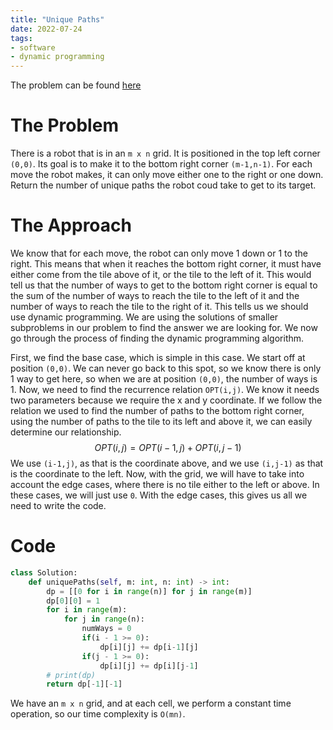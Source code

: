 ```yaml
---
title: "Unique Paths"
date: 2022-07-24
tags:
- software
- dynamic programming
---
```


The problem can be found [here](https://leetcode.com/problems/unique-paths/)

# The Problem
There is a robot that is in an `m x n` grid. It is positioned in the top left corner `(0,0)`. Its goal is to make it to the bottom right corner `(m-1,n-1)`. For each move the robot makes, it can only move either one to the right or one down. Return the number of unique paths the robot coud take to get to its target.

# The Approach
We know that for each move, the robot can only move 1 down or 1 to the right. This means that when it reaches the bottom right corner, it must have either come from the tile above of it, or the tile to the left of it. This would tell us that the number of ways to get to the bottom right corner is equal to the sum of the number of ways to reach the tile to the left of it and the number of ways to reach the tile to the right of it. This tells us we should use dynamic programming. We are using the solutions of smaller subproblems in our problem to find the answer we are looking for. We now go through the process of finding the dynamic programming algorithm.

First, we find the base case, which is simple in this case. We start off at position `(0,0)`. We can never go back to this spot, so we know there is only 1 way to get here, so when we are at position `(0,0)`, the number of ways is 1. Now, we need to find the recurrence relation `OPT(i,j)`. We know it needs two parameters because we require the x and y coordinate. If we follow the relation we used to find the number of paths to the bottom right corner, using the number of paths to the tile to its left and above it, we can easily determine our relationship.
$$ OPT(i,j) = OPT(i - 1, j) + OPT(i, j - 1) $$
We use `(i-1,j)`, as that is the coordinate above, and we use `(i,j-1)` as that is the coordinate to the left. Now, with the grid, we will have to take into account the edge cases, where there is no tile either to the left or above. In these cases, we will just use `0`.
With the edge cases, this gives us all we need to write the code.

# Code
```py
class Solution:
    def uniquePaths(self, m: int, n: int) -> int:
        dp = [[0 for i in range(n)] for j in range(m)]
        dp[0][0] = 1
        for i in range(m):
            for j in range(n):
                numWays = 0
                if(i - 1 >= 0):
                    dp[i][j] += dp[i-1][j]
                if(j - 1 >= 0):
                    dp[i][j] += dp[i][j-1]
        # print(dp)
        return dp[-1][-1]
```
We have an `m x n` grid, and at each cell, we perform a constant time operation, so our time complexity is `O(mn)`.